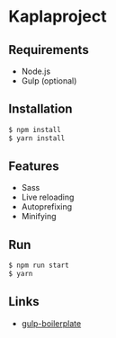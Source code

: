 # Kaplaproject

## Requirements
*	Node.js
*	Gulp (optional)

## Installation

```bash
$ npm install
$ yarn install
```

## Features

* Sass
* Live reloading
* Autoprefixing
* Minifying

## Run

```bash
$ npm run start
$ yarn
```

## Links
- [gulp-boilerplate](https://github.com/GabrielCousin/gulp-boilerplate)
